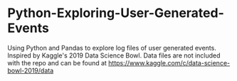 # Python-Exploring-User-Generated-Events
 Using Python and Pandas to explore log files of user generated events.  Inspired by Kaggle's 2019 Data Science Bowl.  Data files are not included with the repo and can be found at https://www.kaggle.com/c/data-science-bowl-2019/data 
